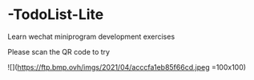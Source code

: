 # -TodoList-Lite
Learn wechat miniprogram development exercises

Please scan the QR code to try

![](https://ftp.bmp.ovh/imgs/2021/04/acccfa1eb85f66cd.jpeg =100x100)
